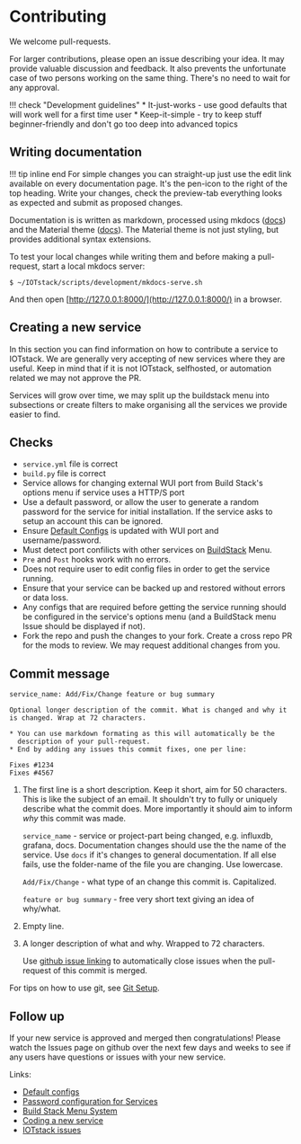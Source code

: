 # Contributing

We welcome pull-requests.

For larger contributions, please open an issue describing your idea. It
may provide valuable discussion and feedback. It also prevents the unfortunate
case of two persons working on the same thing. There's no need to wait for any
approval.

!!! check "Development guidelines"
    * It-just-works - use good defaults that will work well for a first time user
    * Keep-it-simple - try to keep stuff beginner-friendly and don't go too
      deep into advanced topics

## Writing documentation

!!! tip inline end
    For simple changes you can straight-up just use the edit link available on
    every documentation page. It's the pen-icon to the right of the top
    heading. Write your changes, check the preview-tab everything looks as
    expected and submit as proposed changes.

Documentation is is written as markdown, processed using mkdocs ([docs](https://www.mkdocs.org/user-guide/writing-your-docs/#writing-your-docs)) and the Material theme ([docs](https://squidfunk.github.io/mkdocs-material/reference/)). The Material theme is not just styling, but provides additional syntax extensions.

To test your local changes while writing them and before making a pull-request,
start a local mkdocs server:
``` console
$ ~/IOTstack/scripts/development/mkdocs-serve.sh
```
And then open [http://127.0.0.1:8000/](http://127.0.0.1:8000/) in a browser.

## Creating a new service

In this section you can find information on how to contribute a service to IOTstack. We are generally very accepting of new services where they are useful. Keep in mind that if it is not IOTstack, selfhosted, or automation related we may not approve the PR.

Services will grow over time, we may split up the buildstack menu into subsections or create filters to make organising all the services we provide easier to find.

## Checks
* `service.yml` file is correct
* `build.py` file is correct
* Service allows for changing external WUI port from Build Stack's options menu if service uses a HTTP/S port
* Use a default password, or allow the user to generate a random password for the service for initial installation. If the service asks to setup an account this can be ignored.
* Ensure [Default Configs](../Basic_setup/Default-Configs.md) is updated with WUI port and username/password.
* Must detect port confilicts with other services on [BuildStack](Menu-System.md) Menu.
* `Pre` and `Post` hooks work with no errors. 
* Does not require user to edit config files in order to get the service running.
* Ensure that your service can be backed up and restored without errors or data loss.
* Any configs that are required before getting the service running should be configured in the service's options menu (and a BuildStack menu Issue should be displayed if not).
* Fork the repo and push the changes to your fork. Create a cross repo PR for the mods to review. We may request additional changes from you.

## Commit message

```
service_name: Add/Fix/Change feature or bug summary

Optional longer description of the commit. What is changed and why it
is changed. Wrap at 72 characters.

* You can use markdown formating as this will automatically be the
  description of your pull-request.
* End by adding any issues this commit fixes, one per line:

Fixes #1234
Fixes #4567
```

1.  The first line is a short description. Keep it short, aim for 50
    characters. This is like the subject of an email. It shouldn't try to fully
    or uniquely describe what the commit does. More importantly it should aim
    to inform *why* this commit was made.

    `service_name` - service or project-part being changed, e.g. influxdb,
    grafana, docs. Documentation changes should use the the name of the
    service. Use `docs` if it's changes to general documentation. If all else
    fails, use the folder-name of the file you are changing. Use lowercase.

    `Add/Fix/Change` - what type of an change this commit is. Capitalized.

    `feature or bug summary` - free very short text giving an idea of why/what.

2. Empty line.

3.  A longer description of what and why. Wrapped to 72 characters.

    Use [github issue linking](
    https://docs.github.com/en/issues/tracking-your-work-with-issues/linking-a-pull-request-to-an-issue)
    to automatically close issues when the pull-request of this commit is
    merged.

For tips on how to use git, see [Git Setup](Git-Setup.md).

## Follow up
If your new service is approved and merged then congratulations! Please watch the Issues page on github over the next few days and weeks to see if any users have questions or issues with your new service.

Links:

* [Default configs](../Basic_setup/Default-Configs.md)
* [Password configuration for Services](BuildStack-RandomPassword.md)
* [Build Stack Menu System](Menu-System.md)
* [Coding a new service](BuildStack-Services.md)
* [IOTstack issues](https://github.com/SensorsIot/IOTstack/issues)
